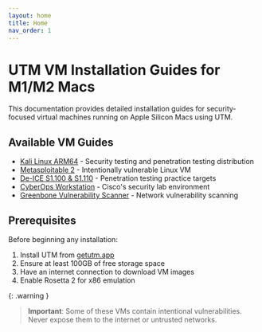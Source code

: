 ```yaml
---
layout: home
title: Home
nav_order: 1
---
```


# UTM VM Installation Guides for M1/M2 Macs

This documentation provides detailed installation guides for security-focused virtual machines running on Apple Silicon Macs using UTM.

## Available VM Guides

- [Kali Linux ARM64](docs/kali-linux.html) - Security testing and penetration testing distribution
- [Metasploitable 2](docs/metasploitable.html) - Intentionally vulnerable Linux VM
- [De-ICE S1.100 & S1.110](docs/deice.html) - Penetration testing practice targets
- [CyberOps Workstation](docs/cyberops.html) - Cisco's security lab environment
- [Greenbone Vulnerability Scanner](docs/greenbone.html) - Network vulnerability scanning

## Prerequisites

Before beginning any installation:

1. Install UTM from [getutm.app](https://getutm.app/)
2. Ensure at least 100GB of free storage space
3. Have an internet connection to download VM images
4. Enable Rosetta 2 for x86 emulation

{: .warning }
> **Important**: Some of these VMs contain intentional vulnerabilities. Never expose them to the internet or untrusted networks.
